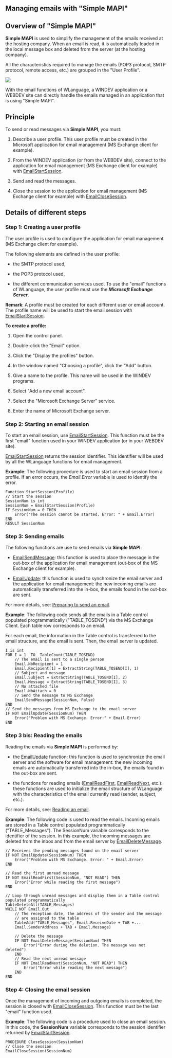 
## Managing emails with "Simple MAPI"
			



<a name="NOTE1"></a>
<a name="NOTE1_1"></a>


## Overview of "Simple MAPI"
<a name="overview_simple_mapi_ELTTEXTE000204"></a>
**Simple MAPI** is used to simplify the management of the emails received at the hosting company. When an email is read, it is automatically loaded in the local message box and deleted from the server (at the hosting company).

All the characteristics required to manage the emails (POP3 protocol, SMTP protocol, remote access, etc.) are grouped in the "User Profile".

![](https://doc.pcsoft.fr/en-US/images/image.awp?langid=3&name=SMAPI.gif)


With the email functions of WLanguage, a WINDEV application or a WEBDEV site can directly handle the emails managed in an application that is using "Simple MAPI".

<a name="NOTE2"></a>
<a name="NOTE2_1"></a>


## Principle
<a name="principle_ELTTEXTE000228"></a>
To send or read messages via **Simple MAPI**, you must:

1. Describe a user profile. This user profile must be created in the Microsoft application for email management (MS Exchange client for example).

2. From the WINDEV application (or from the WEBDEV site), connect to the application for email management (MS Exchange client for example) with [EmailStartSession](../WDLang3/3032028.md).

3. Send and read the messages.

4. Close the session to the application for email management (MS Exchange client for example) with [EmailCloseSession](../WDLang3/3032006.md).




<a name="NOTE3"></a>
<a name="NOTE3_1"></a>


## Details of different steps
<a name="details_different_steps_ELTTEXTE000252"></a>


### Step 1: Creating a user profile
<a name="step_1_creating_user_profile_ELTPARAGRAPHE000042"></a>

The user profile is used to configure the application for email management (MS Exchange client for example).

The following elements are defined in the user profile:

- the SMTP protocol used, 

- the POP3 protocol used, 

- the different communication services used. To use the "email" functions of WLanguage, the user profile must use the ***Microsoft Exchange Server***.




**Remark**: A profile must be created for each different user or email account. The profile name will be used to start the email session with [EmailStartSession](../WDLang3/3032028.md).

**To create a profile:**

1. Open the control panel.

2. Double-click the "Email" option.

3. Click the "Display the profiles" button.

4. In the window named "Choosing a profile", click the "Add" button.

5. Give a name to the profile. This name will be used in the WINDEV programs.

6. Select "Add a new email account".

7. Select the "Microsoft Exchange Server" service.

8. Enter the name of Microsoft Exchange server.



<a name="NOTE3_2"></a>


### Step 2: Starting an email session
<a name="step_2_starting_email_session_ELTPARAGRAPHE000071"></a>

To start an email session, use [EmailStartSession](../WDLang3/3032028.md). This function must be the first "email" function used in your WINDEV application (or in your WEBDEV site).

[EmailStartSession](../WDLang3/3032028.md) returns the session identifier. This identifier will be used by all the WLanguage functions for email management.

**Example**: The following procedure is used to start an email session from a profile. If an error occurs, the *Email.Error* variable is used to identify the error.


```wl
Function StartSession(Profile)
// Start the session
SessionNum is int
SessionNum = EmailStartSession(Profile)
IF SessionNum = 0 THEN
	Error("The session cannot be started. Error: " + Email.Error)
END
RESULT SessionNum
```

<a name="NOTE3_3"></a>


### Step 3: Sending emails
<a name="step_3_sending_emails_ELTPARAGRAPHE000089"></a>

The following functions are use to send emails via **Simple MAPI**:

- [EmailSendMessage](../WDLang3/3032005.md): this function is used to place the message in the out-box of the application for email management (out-box of the MS Exchange client for example).

- [EmailUpdate](../WDLang3/3032036.md): this function is used to synchronize the email server and the application for email management: the new incoming emails are automatically transferred into the in-box, the emails found in the out-box are sent.  


For more details, see: [Preparing to send an email](../WDLang3/3032002.md).

**Example**: The following code sends all the emails in a Table control populated programmatically ("TABLE_TOSEND") via the MS Exchange Client. Each table row corresponds to an email.

For each email, the information in the Table control is transferred to the email structure, and the email is sent. Then, the email server is updated.


```wl
I is int
FOR I = 1 _TO_ TableCount(TABLE_TOSEND)
	// The email is sent to a single person
	Email.NbRecipient = 1
	Email.Recipient[1] = ExtractString(TABLE_TOSEND[I], 1)
	// Subject and message
	Email.Subject = ExtractString(TABLE_TOSEND[I], 2)
	Email.Message = ExtractString(TABLE_TOSEND[I], 3)
	// No attached file
	Email.NbAttach = 0
	// Send the message to MS Exchange
	EmailSendMessage(SessionNum, False)
END
// Send the messages from MS Exchange to the email server
IF NOT EmailUpdate(SessionNum) THEN
	Error("Problem with MS Exchange. Error:" + Email.Error)
END
```

<a name="NOTE3_4"></a>


### Step 3 bis: Reading the emails
<a name="step_3_bis_reading_the_emails_ELTPARAGRAPHE000114"></a>

Reading the emails via **Simple MAPI** is performed by:

- the [EmailUpdate](../WDLang3/3032036.md) function: this function is used to synchronize the email server and the software for email management: the new incoming emails are automatically transferred into the in-box, the emails found in the out-box are sent.

- the functions for reading emails ([EmailReadFirst](../WDLang3/3032014.md), [EmailReadNext](../WDLang3/3032004.md), etc.): these functions are used to initialize the email structure of WLanguage with the characteristics of the email currently read (sender, subject, etc.).


For more details, see: [Reading an email](../WDLang3/3032037.md).

**Example**: The following code is used to read the emails. Incoming emails are stored in a Table control populated programmatically ("TABLE_Messages"). The SessionNum variable corresponds to the identifier of the session. In this example, the incoming messages are deleted from the inbox and from the email server by [EmailDeleteMessage](../WDLang3/3032027.md).


```wl
// Receives the pending messages found on the email server
IF NOT EmailUpdate(SessionNum) THEN
	Error("Problem with MS Exchange. Error: " + Email.Error)
END

// Read the first unread message
IF NOT EmailReadFirst(SessionNum, "NOT READ") THEN
	Error("Error while reading the first message")
END

// Loop through unread messages and display them in a Table control populated programmatically
TableDeleteAll(TABLE_Messages)
WHILE NOT Email.Out
	// The reception date, the address of the sender and the message
	// are assigned to the table
	TableAdd("TABLE_Messages", Email.ReceiveDate + TAB +...
	Email.SenderAddress + TAB + Email.Message)

	// Delete the message
	IF NOT EmailDeleteMessage(SessionNum) THEN
		Error("Error during the deletion. The message was not deleted")
	END
	// Read the next unread message
	IF NOT EmailReadNext(SessionNum, "NOT READ") THEN
		Error("Error while reading the next message")
	END
END
```

<a name="NOTE3_5"></a>


### Step 4: Closing the email session
<a name="step_4_closing_the_email_session_ELTPARAGRAPHE000145"></a>

Once the management of incoming and outgoing emails is completed, the session is closed with [EmailCloseSession](../WDLang3/3032006.md). This function must be the last "email" function used.

**Example**: The following code is a procedure used to close an email session. In this code, the **SessionNum** variable corresponds to the session identifier returned by [EmailStartSession](../WDLang3/3032028.md).


```wl
PRODEDURE CloseSession(SessionNum)
// Close the session
EmailCloseSession(SessionNum)
```



